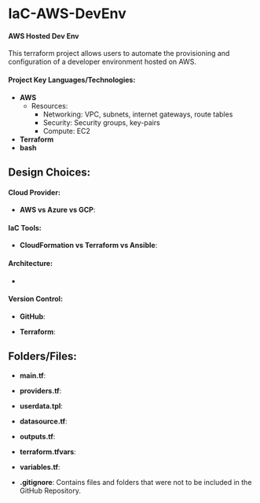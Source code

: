 # IaC-AWS-DevEnv

#### AWS Hosted Dev Env

This terraform project allows users to automate the provisioning and configuration of a developer environment hosted on AWS.

#### Project Key Languages/Technologies: 

- **AWS**
    - Resources: 
        - Networking: VPC, subnets, internet gateways, route tables
        - Security: Security groups, key-pairs
        - Compute: EC2
- **Terraform**
- **bash**


## Design Choices:

#### Cloud Provider:
- **AWS vs Azure vs GCP**: 

#### IaC Tools:
- **CloudFormation vs Terraform vs Ansible**: 

#### Architecture:
- 

#### Version Control:

- **GitHub**: 

- **Terraform**: 

## Folders/Files:

- **main.tf**:

- **providers.tf**:

- **userdata.tpl**:

- **datasource.tf**:

- **outputs.tf**:

- **terraform.tfvars**:

- **variables.tf**:

- **.gitignore**: Contains files and folders that were not to be included in the GitHub Repository.